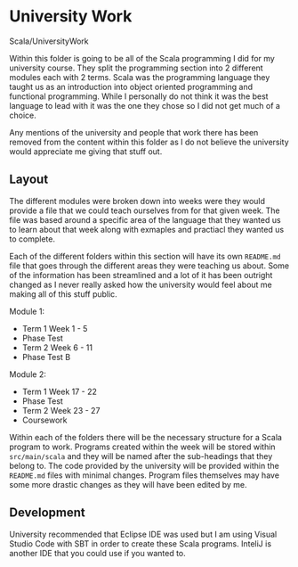
# University Work
Scala/UniversityWork

Within this folder is going to be all of the Scala programming I did for my university course. They split the programming section into 2 different modules each with 2 terms. 
Scala was the programming language they taught us as an introduction into object oriented programming and functional programming. While I personally do not think it was the best language to lead with it was the one they chose so I did not get much of a choice. 

Any mentions of the university and people that work there has been removed from the content within this folder as I do not believe the university would appreciate me giving that stuff out.

## Layout
The different modules were broken down into weeks were they would provide a file that we could teach ourselves from for that given week. The file was based around a specific area of the language that they wanted us to learn about that week along with exmaples and practiacl they wanted us to complete.

Each of the different folders within this section will have its own `README.md` file that goes through the different areas they were teaching us about. Some of the information has been streamlined and a lot of it has been outright changed as I never really asked how the university would feel about me making all of this stuff public.

Module 1:
* Term 1 Week 1 - 5
* Phase Test
* Term 2 Week 6 - 11
* Phase Test B

Module 2:
* Term 1 Week 17 - 22
* Phase Test 
* Term 2 Week 23 - 27
* Coursework

Within each of the folders there will be the necessary structure for a Scala program to work. Programs created within the week will be stored within `src/main/scala` and they will be named after the sub-headings that they belong to. The code provided by the university will be provided within the `README.md` files with minimal changes. Program files themselves may have some more drastic changes as they will have been edited by me. 

## Development
University recommended that Eclipse IDE was used but I am using Visual Studio Code with SBT in order to create these Scala programs. InteliJ is another IDE that you could use if you wanted to. 